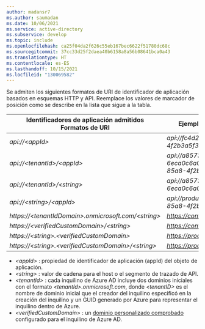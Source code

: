 ```yaml
---
author: madansr7
ms.author: saumadan
ms.date: 10/06/2021
ms.service: active-directory
ms.subservice: develop
ms.topic: include
ms.openlocfilehash: ca25f04da2f626c55eb167bec6622f51780dc68c
ms.sourcegitcommit: 37cc33d25f2daea40b6158a8a56b08641bca0a43
ms.translationtype: HT
ms.contentlocale: es-ES
ms.lasthandoff: 10/15/2021
ms.locfileid: "130069582"
---
```

Se admiten los siguientes formatos de URI de identificador de aplicación basados en esquemas HTTP y API. Reemplace los valores de marcador de posición como se describe en la lista que sigue a la tabla.

| Identificadores de aplicación admitidos <br/> Formatos de URI | Ejemplos de URI de id. de aplicación |
|--|--|
| _api://\<appId\>_ | _api://fc4d2d73-d05a-4a9b-85a8-4f2b3a5f38ed_ |
| _api://\<tenantId\>/\<appId\>_ | _api://a8573488-ff46-450a-b09a-6eca0c6a02dc/fc4d2d73-d05a-4a9b-85a8-4f2b3a5f38ed_ |
| _api://\<tenantId\>/\<string\>_ | _api://a8573488-ff46-450a-b09a-6eca0c6a02dc/api_ |
| _api://\<string\>/<appId\>_ | _api://productapi/fc4d2d73-d05a-4a9b-85a8-4f2b3a5f38ed_ |
| _https://\<tenantIdDomain\>.onmicrosoft.com/\<string\>_ | _https://contoso.onmicrosoft.com/productsapi_  |
| _https://\<verifiedCustomDomain\>/\<string\>_ |  _https://contoso.onmicrosoft.com/productsapi_ |
| _https://\<string\>.\<verifiedCustomDomain\>_ |  _https://product.contoso.onmicrosoft.com_ |
| _https://\<string\>.\<verifiedCustomDomain\>/\<string\>_ | _https://product.onmicrosoft.com/productsapi_   |


- _\<appId\>_ : propiedad de identificador de aplicación (appId) del objeto de aplicación.
- _\<string\>_ : valor de cadena para el host o el segmento de trazado de API.
- _\<tenantId\>_ : cada inquilino de Azure AD incluye dos dominios iniciales con el formato _\<tenantId\>.onmicrosoft.com_, donde _\<tenantID\>_ es el nombre de dominio inicial que el creador del inquilino especificó en la creación del inquilino y un GUID generado por Azure para representar el inquilino dentro de Azure.
- _\<verifiedCustomDomain\>_ : un [dominio personalizado comprobado](../articles/active-directory/fundamentals/add-custom-domain.md) configurado para el inquilino de Azure AD.

